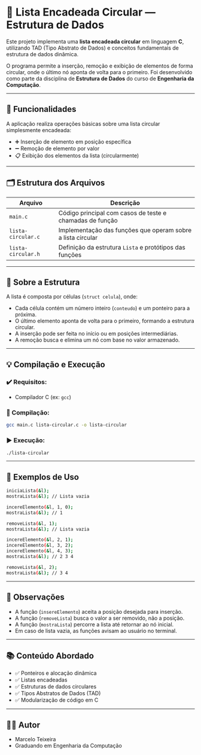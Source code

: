 # 🔁 Lista Encadeada Circular — Estrutura de Dados

Este projeto implementa uma **lista encadeada circular** em linguagem **C**, utilizando TAD (Tipo Abstrato de Dados) e conceitos fundamentais de estrutura de dados dinâmica.

O programa permite a inserção, remoção e exibição de elementos de forma circular, onde o último nó aponta de volta para o primeiro. Foi desenvolvido como parte da disciplina de **Estrutura de Dados** do curso de **Engenharia da Computação**.

---

## 🔧 Funcionalidades

A aplicação realiza operações básicas sobre uma lista circular simplesmente encadeada:

- ➕ Inserção de elemento em posição específica
- ➖ Remoção de elemento por valor
- 📋 Exibição dos elementos da lista (circularmente)

---

## 🗂️ Estrutura dos Arquivos

| Arquivo              | Descrição                                                                  |
|----------------------|----------------------------------------------------------------------------|
| `main.c`             | Código principal com casos de teste e chamadas de função                   |
| `lista-circular.c`   | Implementação das funções que operam sobre a lista circular                |
| `lista-circular.h`   | Definição da estrutura `Lista` e protótipos das funções                    |

---

## 🔁 Sobre a Estrutura

A lista é composta por células (`struct celula`), onde:

- Cada célula contém um número inteiro (`conteudo`) e um ponteiro para a próxima.
- O último elemento aponta de volta para o primeiro, formando a estrutura circular.
- A inserção pode ser feita no início ou em posições intermediárias.
- A remoção busca e elimina um nó com base no valor armazenado.

---

## 💡 Compilação e Execução

### ✔️ Requisitos:
- Compilador C (ex: `gcc`)

### 🔧 Compilação:
```bash
gcc main.c lista-circular.c -o lista-circular
```
### ▶️ Execução:
```bash
./lista-circular
```
---

## 🧠 Exemplos de Uso

```bash
iniciaLista(&l);
mostraLista(&l); // Lista vazia

incereElemento(&l, 1, 0);
mostraLista(&l); // 1

removeLista(&l, 1);
mostraLista(&l); // Lista vazia

incereElemento(&l, 2, 1);
incereElemento(&l, 3, 2);
incereElemento(&l, 4, 3);
mostraLista(&l); // 2 3 4

removeLista(&l, 2);
mostraLista(&l); // 3 4
```
---
## 📌 Observações

- A função (`insereElemento`) aceita a posição desejada para inserção.
- A função (`removeLista`) busca o valor a ser removido, não a posição.
- A função (`mostraLista`) percorre a lista até retornar ao nó inicial.
- Em caso de lista vazia, as funções avisam ao usuário no terminal.
---

## 📚 Conteúdo Abordado
- ✅ Ponteiros e alocação dinâmica
- ✅ Listas encadeadas
- ✅ Estruturas de dados circulares
- ✅ Tipos Abstratos de Dados (TAD)
- ✅ Modularização de código em C
---

## 👨‍💻 Autor
- Marcelo Teixeira
- Graduando em Engenharia da Computação